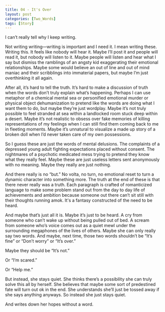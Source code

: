 ```yaml
---
title: 04 - It's Over
layout: post
categories: [Two_Words]
tags: [Story]
---
```


I can’t really tell why I keep writing.

Not writing writing—writing is important and I need it. I mean writing these. Writing this. It feels like nobody will hear it. Maybe I’ll post it and people will read it, but nobody will listen to it. Maybe people will listen and hear what I say but dismiss the ramblings of an angsty kid exaggerating their emotional relationships. Maybe some would believe an out of line and out of mind maniac and their scribblings into immaterial papers, but maybe I’m just overthinking it all again.

After all, it’s hard to tell the truth. It’s hard to make a discussion of truth when the words don’t truly explain what’s happening. Perhaps I can use metaphor of a chemical mental sea or personified emotional murder or physical object dehumanization to pretend like the words are doing what I want them to do, but maybe they’re just wordplay. Maybe it’s not truly possible to feel stranded at sea within a landlocked room stuck deep within a desert. Maybe it’s not realistic to obsess over fake memories of killing representations of my feelings when I can still find them coming back to me in fleeting moments. Maybe it’s unnatural to visualize a made up story of a broken doll when I’d never taken care of my own possessions.

So I guess these are just the words of mental delusions. The complaints of a depressed young adult fighting expectations placed without consent. The nightmares of a psychotic medicated mess trying to pretend they know what they really feel. Maybe these are just useless letters sent anonymously with no meaning. Maybe they really are just nothing.

And there really is no “but.” No volta, no turn, no emotional reset to turn a dynamic character into something more. The truth at the end of these is that there never really was a truth. Each paragraph is crafted of romanticized language to make some problem stand out from the day to day life of achievements and ambition because someone out there can’t sit still with their thoughts running amok. It's a fantasy constructed of the need to be heard.

And maybe that’s just all it is. Maybe it’s just to be heard. A cry from someone who can’t wake up without being pulled out of bed. A scream from someone who’s voice comes out as a quiet mewl under the surrounding megaphones of the lives of others. Maybe she can only really say two words. And maybe, next time, those two words shouldn’t be “It’s fine” or “Don’t worry” or “It’s over.”

Maybe they should be “It’s not.”

Or “I’m scared.”

Or “Help me.”

But instead, she stays quiet. She thinks there’s a possibility she can truly solve this all by herself. She believes that maybe some sort of predestined fate will turn out ok in the end. She understands she’ll just be tossed away if she says anything anyways. So instead she just stays quiet.

And writes down her hopes without a word.
